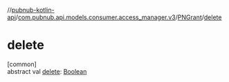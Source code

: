 //[pubnub-kotlin-api](../../../index.md)/[com.pubnub.api.models.consumer.access_manager.v3](../index.md)/[PNGrant](index.md)/[delete](delete.md)

# delete

[common]\
abstract val [delete](delete.md): [Boolean](https://kotlinlang.org/api/latest/jvm/stdlib/kotlin-stdlib/kotlin/-boolean/index.html)

